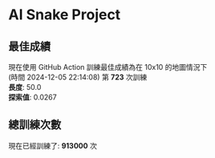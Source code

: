 
# AI Snake Project

## **最佳成績**








































































































































































































































現在使用 GitHub Action 訓練最佳成績為在 10x10 的地圖情況下  
(時間 2024-12-05 22:14:08) 第 **723** 次訓練  
**長度**: 50.0  
**探索值**: 0.0267

















































































































































































































































































































































































































































































## 總訓練次數
現在已經訓練了: **913000** 次
